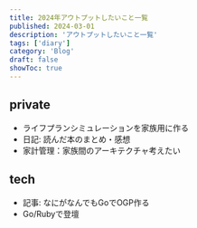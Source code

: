 ```yaml
---
title: 2024年アウトプットしたいこと一覧
published: 2024-03-01
description: 'アウトプットしたいこと一覧'
tags: ['diary']
category: 'Blog'
draft: false
showToc: true
---
```

<!-- toc -->

## private
- ライフプランシミュレーションを家族用に作る
- 日記: 読んだ本のまとめ・感想
- 家計管理：家族間のアーキテクチャ考えたい
## tech
- 記事: なにがなんでもGoでOGP作る
- Go/Rubyで登壇